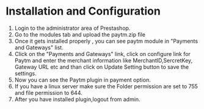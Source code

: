 
# Installation and Configuration
 1. Login to the administrator area of Prestashop.
 2. Go to the modules tab and upload the paytm.zip file
 3. Once it gets installed properly , you can see paytm module in "Payments and Gateways" list. 
 4. Click on the "Payments and Gateways" link, click on configure link for Paytm and enter the merchant information  like MerchantID,SercretKey, Gateway URL etc and than click on Update Setting button to save the settings.
 5. Now you can see the Paytm plugin in payment option.
 6. If you have a linux server make sure the Folder permission are set to 755 and file permission to 644.
 7. After you have installed plugin,logout from admin.
